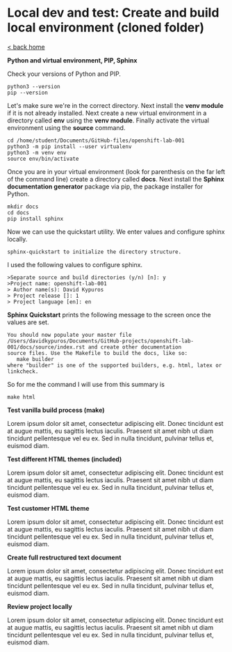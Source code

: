 # Local dev and test: Create and build local environment (cloned folder)

[< back home](README.md)

**Python and virtual environment, PIP, Sphinx**

Check your versions of Python and PIP. 
```
python3 --version
pip --version
```

Let's make sure we're in the correct directory. Next install the **venv module** if it is not already installed. Next create a new virtual environment in a directory called **env** using the **venv module**. Finally activate the virtual environment using the **source** command.
```
cd /home/student/Documents/GitHub-files/openshift-lab-001
python3 -m pip install --user virtualenv
python3 -m venv env
source env/bin/activate
```

Once you are in your virtual environment (look for parenthesis on the far left of the command line) create a directory called **docs**. Next install the **Sphinx documentation generator** package via pip, the package installer for Python.
```
mkdir docs
cd docs
pip install sphinx
```

Now we can use the quickstart utility. We enter values and configure sphinx locally. 

```
sphinx-quickstart to initialize the directory structure.
```
I used the following values to configure sphinx.
```
>Separate source and build directories (y/n) [n]: y
>Project name: openshift-lab-001
> Author name(s): David Kypuros
> Project release []: 1
> Project language [en]: en
```
**Sphinx Quickstart** prints the following message to the screen once the values are set.
```
You should now populate your master file /Users/davidkypuros/Documents/GitHub-projects/openshift-lab-001/docs/source/index.rst and create other documentation
source files. Use the Makefile to build the docs, like so:
   make builder
where "builder" is one of the supported builders, e.g. html, latex or linkcheck.
```

So for me the command I will use from this summary is
```
make html
```

**Test vanilla build process (make)**

Lorem ipsum dolor sit amet, consectetur adipiscing elit. Donec tincidunt est at augue mattis, eu sagittis lectus iaculis. Praesent sit amet nibh ut diam tincidunt pellentesque vel eu ex. Sed in nulla tincidunt, pulvinar tellus et, euismod diam. 

**Test different HTML themes (included)**

Lorem ipsum dolor sit amet, consectetur adipiscing elit. Donec tincidunt est at augue mattis, eu sagittis lectus iaculis. Praesent sit amet nibh ut diam tincidunt pellentesque vel eu ex. Sed in nulla tincidunt, pulvinar tellus et, euismod diam. 

**Test customer HTML theme**

Lorem ipsum dolor sit amet, consectetur adipiscing elit. Donec tincidunt est at augue mattis, eu sagittis lectus iaculis. Praesent sit amet nibh ut diam tincidunt pellentesque vel eu ex. Sed in nulla tincidunt, pulvinar tellus et, euismod diam. 

**Create full restructured text document**

Lorem ipsum dolor sit amet, consectetur adipiscing elit. Donec tincidunt est at augue mattis, eu sagittis lectus iaculis. Praesent sit amet nibh ut diam tincidunt pellentesque vel eu ex. Sed in nulla tincidunt, pulvinar tellus et, euismod diam. 

**Review project locally**

Lorem ipsum dolor sit amet, consectetur adipiscing elit. Donec tincidunt est at augue mattis, eu sagittis lectus iaculis. Praesent sit amet nibh ut diam tincidunt pellentesque vel eu ex. Sed in nulla tincidunt, pulvinar tellus et, euismod diam. 
